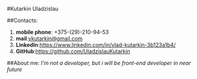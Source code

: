 #Kutarkin Uladzislau

##Contacts:
1. **mobile phone**: +375-(29)-210-94-53
2. **mail**:vkutarkin@gmail.com
3. **LinkedIn**:https://www.linkedin.com/in/vlad-kutarkin-3b123a1b4/
4. **GitHub**:https://github.com/UladzislauKutarkin

##About me:
 *I'm not a developer, but i will be front-end developer in near future*
 
